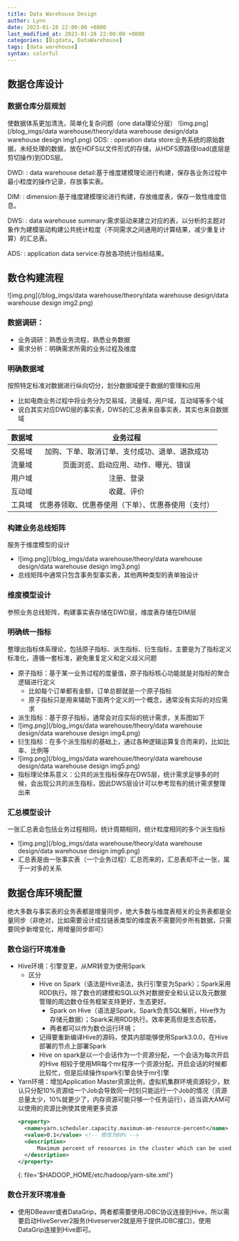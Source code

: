 ```yaml
---
title: Data Warehouse Design
author: Lynn
date: 2023-01-28 22:00:00 +0800
last_modified_at: 2023-01-28 22:00:00 +0800
categories: [Bigdata, DataWarehouse]
tags: [data warehouse]
syntax: colorful
---
```


## 数据仓库设计
### 数据仓库分层规划
使数据体系更加清洗，简单化复杂问题（one data理论分层）
![img.png](/blog_imgs/data warehouse/theory/data warehouse design/data warehouse design img1.png)
ODS:
: operation data store:业务系统的原始数据，未经处理的数据，放在HDFS以文件形式的存储，从HDFS原路径load(底层是剪切操作)到ODS层。

DWD:
: data warehouse detail:基于维度建模理论进行构建，保存各业务过程中最小粒度的操作记录，存放事实表。

DIM:
: dimension:基于维度建模理论进行构建，存放维度表，保存一致性维度信息。

DWS:
: data warehouse summary:需求驱动来建立对应的表，以分析的主题对象作为建模驱动构建公共统计粒度（不同需求之间通用的计算结果，减少重复计算）的汇总表。

ADS:
: application data service:存放各项统计指标结果。

## 数仓构建流程
![img.png](/blog_imgs/data warehouse/theory/data warehouse design/data warehouse design img2.png)
### 数据调研：
- 业务调研：熟悉业务流程，熟悉业务数据
- 需求分析：明确需求所需的业务过程及维度

### 明确数据域
按照特定标准对数据进行纵向切分，划分数据域便于数据的管理和应用
- 比如电商业务过程中将业务分为交易域，流量域，用户域，互动域等多个域
- 说白其实对应DWD层的事实表，DWS的汇总表来自事实表，其实也来自数据域

|  数据域 |         业务过程                            |
|:------:|:-----------------------------------------:|
| 交易域  | 加购、下单、取消订单、支付成功、退单、退款成功     |
| 流量域  | 页面浏览、启动应用、动作、曝光、错误             |
| 用户域  | 注册、登录                                  |
| 互动域  | 收藏、评价                                  |
| 工具域  | 优惠券领取、优惠券使用（下单）、优惠券使用（支付）  |

### 构建业务总线矩阵
服务于维度模型的设计
- ![img.png](/blog_imgs/data warehouse/theory/data warehouse design/data warehouse design img3.png)
- 总线矩阵中通常只包含事务型事实表，其他两种类型的表单独设计

### 维度模型设计
参照业务总线矩阵，构建事实表存储在DWD层，维度表存储在DIM层

### 明确统一指标
整理出指标体系理论，包括原子指标、派生指标、衍生指标，主要是为了指标定义标准化，遵循一套标准，避免重复定义和定义歧义问题
- 原子指标：基于某一业务过程的度量值，原子指标核心功能就是对指标的聚合逻辑进行定义
  + 比如每个订单都有金额，订单总额就是一个原子指标
  + 原子指标只是用来辅助下面两个定义的一个概念，通常没有实际的对应需求
- 派生指标：基于原子指标，通常会对应实际的统计需求，关系图如下
- ![img.png](/blog_imgs/data warehouse/theory/data warehouse design/data warehouse design img4.png)
- 衍生指标：在多个派生指标的基础上，通过各种逻辑运算复合而来的，比如比率、比例等
- ![img.png](/blog_imgs/data warehouse/theory/data warehouse design/data warehouse design img5.png)
- 指标理论体系意义：公共的派生指标保存在DWS层，统计需求足够多的时候，会出现公共的派生指标，因此DWS层设计可以参考现有的统计需求整理出来 

### 汇总模型设计
一张汇总表会包括业务过程相同，统计周期相同，统计粒度相同的多个派生指标
- ![img.png](/blog_imgs/data warehouse/theory/data warehouse design/data warehouse design img6.png)
- 汇总表是由一张事实表（一个业务过程）汇总而来的，汇总表却不止一张，属于一对多的关系

## 数据仓库环境配置
绝大多数与事实表的业务表都是增量同步，绝大多数与维度表相关的业务表都是全量同步（非绝对，比如需要设计成拉链表类型的维度表不需要同步所有数据，只需要同步新增变化，用增量同步即可）
### **数仓运行环境准备**
- Hive环境：引擎变更，从MR转变为使用Spark
  + 区分
    * Hive on Spark（语法是Hive语法，执行引擎变为Spark）；Spark采用RDD执行。除了数仓的建模和SQL以外对数据安全和认证以及元数据管理的周边数仓任务框架支持更好，生态更好。
      * Spark on Hive（语法是Spark，Spark负责SQL解析，Hive作为存储元数据）；Spark采用RDD执行。效率更高但是生态较差。
      * 两者都可以作为数仓运行环境；
    * 记得要重新编译Hive的源码，使其内部能够使用Spark3.0.0，在Hive部署的节点上部署Spark
    * Hive on spark是以一个会话作为一个资源分配，一个会话为每次开启的Hive 相较于使用MR每个mr程序一个资源分配，开启会话的时候都比较忙，但是后续操作spark引擎会快于mr引擎
- Yarn环境：增加Application Master资源比例，虚拟机集群环境资源较少，默认只分配10%资源给一个Job会导致同一时刻只能运行一个Job的情况（资源总量太少，10%就更少了，内存资源可能只够一个任务运行），适当调大AM可以使用的资源比例使其使用更多资源
  ```xml
  <property>
    <name>yarn.scheduler.capacity.maximum-am-resource-percent</name>
    <value>0.1</value> <!-- 修改为80% -->
    <description>
        Maximum percent of resources in the cluster which can be used to run application masters i.e. controls number of concurrent running applications.
    </description>
  </property>
  ```
  {: file='$HADOOP_HOME/etc/hadoop/yarn-site.xml'}

### **数仓开发环境准备**
- 使用DBeaver或者DataGrip，两者都需要使用JDBC协议连接到Hive，所以需要启动HiveServer2服务(Hiveserver2就是用于提供JDBC接口)，使用DataGrip连接到Hive即可。
			
